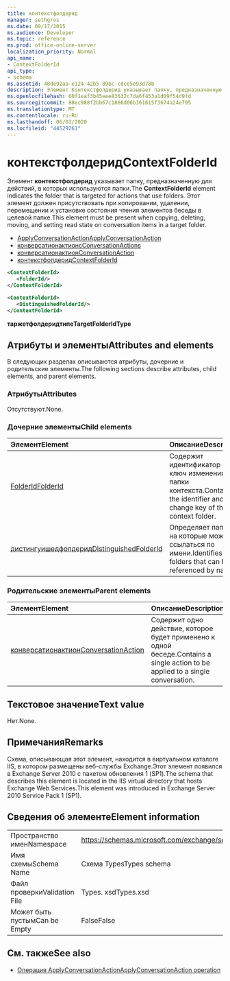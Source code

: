 ```yaml
---
title: контекстфолдерид
manager: sethgros
ms.date: 09/17/2015
ms.audience: Developer
ms.topic: reference
ms.prod: office-online-server
localization_priority: Normal
api_name:
- ContextFolderId
api_type:
- schema
ms.assetid: 48de92aa-e124-42b5-89bc-cdce5e93d78b
description: Элемент Контекстфолдерид указывает папку, предназначенную для действий, в которых используются папки. Этот элемент должен присутствовать при копировании, удалении, перемещении и установке состояния чтения элементов беседы в целевой папке.
ms.openlocfilehash: 60f1eaf3b45eee83632c7da6f453a1d09f54d9fd
ms.sourcegitcommit: 88ec988f2bb67c1866d06b361615f3674a24e795
ms.translationtype: MT
ms.contentlocale: ru-RU
ms.lasthandoff: 06/03/2020
ms.locfileid: "44529261"
---
```

# <a name="contextfolderid"></a><span data-ttu-id="aec2c-104">контекстфолдерид</span><span class="sxs-lookup"><span data-stu-id="aec2c-104">ContextFolderId</span></span>

<span data-ttu-id="aec2c-105">Элемент **контекстфолдерид** указывает папку, предназначенную для действий, в которых используются папки.</span><span class="sxs-lookup"><span data-stu-id="aec2c-105">The **ContextFolderId** element indicates the folder that is targeted for actions that use folders.</span></span> <span data-ttu-id="aec2c-106">Этот элемент должен присутствовать при копировании, удалении, перемещении и установке состояния чтения элементов беседы в целевой папке.</span><span class="sxs-lookup"><span data-stu-id="aec2c-106">This element must be present when copying, deleting, moving, and setting read state on conversation items in a target folder.</span></span> 
  
- [<span data-ttu-id="aec2c-107">ApplyConversationAction</span><span class="sxs-lookup"><span data-stu-id="aec2c-107">ApplyConversationAction</span></span>](applyconversationaction.md) 
- [<span data-ttu-id="aec2c-108">конверсатионактионс</span><span class="sxs-lookup"><span data-stu-id="aec2c-108">ConversationActions</span></span>](conversationactions.md)
- [<span data-ttu-id="aec2c-109">конверсатионактион</span><span class="sxs-lookup"><span data-stu-id="aec2c-109">ConversationAction</span></span>](conversationaction.md)
- [<span data-ttu-id="aec2c-110">контекстфолдерид</span><span class="sxs-lookup"><span data-stu-id="aec2c-110">ContextFolderId</span></span>](contextfolderid.md)
  
```XML
<ContextFolderId>
   <FolderId/>
</ContextFolderId>
```

```XML
<ContextFolderId>
   <DistinguishedFolderId/>
</ContextFolderId>
```


<span data-ttu-id="aec2c-111">**таржетфолдеридтипе**</span><span class="sxs-lookup"><span data-stu-id="aec2c-111">**TargetFolderIdType**</span></span>

## <a name="attributes-and-elements"></a><span data-ttu-id="aec2c-112">Атрибуты и элементы</span><span class="sxs-lookup"><span data-stu-id="aec2c-112">Attributes and elements</span></span>

<span data-ttu-id="aec2c-113">В следующих разделах описываются атрибуты, дочерние и родительские элементы.</span><span class="sxs-lookup"><span data-stu-id="aec2c-113">The following sections describe attributes, child elements, and parent elements.</span></span>
  
### <a name="attributes"></a><span data-ttu-id="aec2c-114">Атрибуты</span><span class="sxs-lookup"><span data-stu-id="aec2c-114">Attributes</span></span>

<span data-ttu-id="aec2c-115">Отсутствуют.</span><span class="sxs-lookup"><span data-stu-id="aec2c-115">None.</span></span>
  
### <a name="child-elements"></a><span data-ttu-id="aec2c-116">Дочерние элементы</span><span class="sxs-lookup"><span data-stu-id="aec2c-116">Child elements</span></span>

|<span data-ttu-id="aec2c-117">**Элемент**</span><span class="sxs-lookup"><span data-stu-id="aec2c-117">**Element**</span></span>|<span data-ttu-id="aec2c-118">**Описание**</span><span class="sxs-lookup"><span data-stu-id="aec2c-118">**Description**</span></span>|
|:-----|:-----|
|[<span data-ttu-id="aec2c-119">FolderId</span><span class="sxs-lookup"><span data-stu-id="aec2c-119">FolderId</span></span>](folderid.md) <br/> |<span data-ttu-id="aec2c-120">Содержит идентификатор и ключ изменения для папки контекста.</span><span class="sxs-lookup"><span data-stu-id="aec2c-120">Contains the identifier and change key of the context folder.</span></span>  <br/> |
|[<span data-ttu-id="aec2c-121">дистингуишедфолдерид</span><span class="sxs-lookup"><span data-stu-id="aec2c-121">DistinguishedFolderId</span></span>](distinguishedfolderid.md) <br/> |<span data-ttu-id="aec2c-122">Определяет папки, на которые можно ссылаться по имени.</span><span class="sxs-lookup"><span data-stu-id="aec2c-122">Identifies folders that can be referenced by name.</span></span>  <br/> |
   
### <a name="parent-elements"></a><span data-ttu-id="aec2c-123">Родительские элементы</span><span class="sxs-lookup"><span data-stu-id="aec2c-123">Parent elements</span></span>

|<span data-ttu-id="aec2c-124">**Элемент**</span><span class="sxs-lookup"><span data-stu-id="aec2c-124">**Element**</span></span>|<span data-ttu-id="aec2c-125">**Описание**</span><span class="sxs-lookup"><span data-stu-id="aec2c-125">**Description**</span></span>|
|:-----|:-----|
|[<span data-ttu-id="aec2c-126">конверсатионактион</span><span class="sxs-lookup"><span data-stu-id="aec2c-126">ConversationAction</span></span>](conversationaction.md) <br/> |<span data-ttu-id="aec2c-127">Содержит одно действие, которое будет применено к одной беседе.</span><span class="sxs-lookup"><span data-stu-id="aec2c-127">Contains a single action to be applied to a single conversation.</span></span>  <br/> |
   
## <a name="text-value"></a><span data-ttu-id="aec2c-128">Текстовое значение</span><span class="sxs-lookup"><span data-stu-id="aec2c-128">Text value</span></span>

<span data-ttu-id="aec2c-129">Нет.</span><span class="sxs-lookup"><span data-stu-id="aec2c-129">None.</span></span>
  
## <a name="remarks"></a><span data-ttu-id="aec2c-130">Примечания</span><span class="sxs-lookup"><span data-stu-id="aec2c-130">Remarks</span></span>

<span data-ttu-id="aec2c-131">Схема, описывающая этот элемент, находится в виртуальном каталоге IIS, в котором размещены веб-службы Exchange.Этот элемент появился в Exchange Server 2010 с пакетом обновления 1 (SP1).</span><span class="sxs-lookup"><span data-stu-id="aec2c-131">The schema that describes this element is located in the IIS virtual directory that hosts Exchange Web Services.This element was introduced in Exchange Server 2010 Service Pack 1 (SP1).</span></span>
  
## <a name="element-information"></a><span data-ttu-id="aec2c-132">Сведения об элементе</span><span class="sxs-lookup"><span data-stu-id="aec2c-132">Element information</span></span>

|||
|:-----|:-----|
|<span data-ttu-id="aec2c-133">Пространство имен</span><span class="sxs-lookup"><span data-stu-id="aec2c-133">Namespace</span></span>  <br/> |https://schemas.microsoft.com/exchange/services/2006/types  <br/> |
|<span data-ttu-id="aec2c-134">Имя схемы</span><span class="sxs-lookup"><span data-stu-id="aec2c-134">Schema Name</span></span>  <br/> |<span data-ttu-id="aec2c-135">Схема Types</span><span class="sxs-lookup"><span data-stu-id="aec2c-135">Types schema</span></span>  <br/> |
|<span data-ttu-id="aec2c-136">Файл проверки</span><span class="sxs-lookup"><span data-stu-id="aec2c-136">Validation File</span></span>  <br/> |<span data-ttu-id="aec2c-137">Types. xsd</span><span class="sxs-lookup"><span data-stu-id="aec2c-137">Types.xsd</span></span>  <br/> |
|<span data-ttu-id="aec2c-138">Может быть пустым</span><span class="sxs-lookup"><span data-stu-id="aec2c-138">Can be Empty</span></span>  <br/> |<span data-ttu-id="aec2c-139">False</span><span class="sxs-lookup"><span data-stu-id="aec2c-139">False</span></span>  <br/> |
   
## <a name="see-also"></a><span data-ttu-id="aec2c-140">См. также</span><span class="sxs-lookup"><span data-stu-id="aec2c-140">See also</span></span>

- [<span data-ttu-id="aec2c-141">Операция ApplyConversationAction</span><span class="sxs-lookup"><span data-stu-id="aec2c-141">ApplyConversationAction operation</span></span>](applyconversationaction-operation.md)

